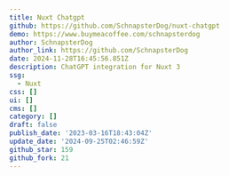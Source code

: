 ```yaml
---
title: Nuxt Chatgpt
github: https://github.com/SchnapsterDog/nuxt-chatgpt
demo: https://www.buymeacoffee.com/schnapsterdog
author: SchnapsterDog
author_link: https://github.com/SchnapsterDog
date: 2024-11-28T16:45:56.851Z
description: ChatGPT integration for Nuxt 3
ssg:
  - Nuxt
css: []
ui: []
cms: []
category: []
draft: false
publish_date: '2023-03-16T18:43:04Z'
update_date: '2024-09-25T02:46:59Z'
github_star: 159
github_fork: 21
---
```

